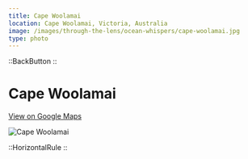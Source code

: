 ```yaml
---
title: Cape Woolamai
location: Cape Woolamai, Victoria, Australia
image: /images/through-the-lens/ocean-whispers/cape-woolamai.jpg
type: photo
---
```


::BackButton
::

# Cape Woolamai

<a href="https://www.google.com/maps/search/?api=1&query=Magiclands+Steps+Cape+Woolamai,+Victoria,+Australia" target="_blank" rel="noopener noreferrer">View on Google Maps</a>

![Cape Woolamai](/images/through-the-lens/ocean-whispers/cape-woolamai.jpg)

<div class="mb-8"></div>

::HorizontalRule
::
